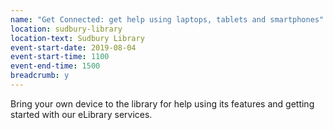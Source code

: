 ```yaml
---
name: "Get Connected: get help using laptops, tablets and smartphones"
location: sudbury-library
location-text: Sudbury Library
event-start-date: 2019-08-04
event-start-time: 1100
event-end-time: 1500
breadcrumb: y
---
```


Bring your own device to the library for help using its features and getting started with our eLibrary services.
